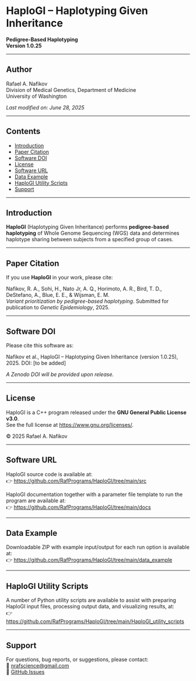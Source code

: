 # HaploGI – Haplotyping Given Inheritance

**Pedigree-Based Haplotyping**  
**Version 1.0.25**

------------------------------------------------------------------------

## Author

Rafael A. Nafikov  
Division of Medical Genetics, Department of Medicine  
University of Washington

*Last modified on: June 28, 2025*

------------------------------------------------------------------------

## Contents

- [Introduction](#introduction)
- [Paper Citation](#paper-citation)
- [Software DOI](#software-doi)
- [License](#license)
- [Software URL](#software-url)
- [Data Example](#data-example)
- [HaploGI Utility Scripts](#haplogi-utility-scripts)
- [Support](#support)

------------------------------------------------------------------------

## Introduction

**HaploGI** (Haplotyping Given Inheritance) performs **pedigree-based haplotyping** of Whole Genome Sequencing (WGS) data and determines haplotype sharing between subjects from a specified group of cases.

------------------------------------------------------------------------

## Paper Citation

If you use **HaploGI** in your work, please cite:

Nafikov, R. A., Sohi, H., Nato Jr, A. Q., Horimoto, A. R., Bird, T. D., DeStefano, A., Blue, E. E., & Wijsman, E. M.  
*Variant prioritization by pedigree-based haplotyping*. Submitted for publication to *Genetic Epidemiology*, 2025.

------------------------------------------------------------------------

## Software DOI

Please cite this software as:

Nafikov et al., HaploGI – Haplotyping Given Inheritance (version 1.0.25), 2025. DOI: [to be added]

*A Zenodo DOI will be provided upon release.*

------------------------------------------------------------------------

## License

HaploGI is a C++ program released under the **GNU General Public License v3.0**.  
See the full license at <https://www.gnu.org/licenses/>.

© 2025 Rafael A. Nafikov

------------------------------------------------------------------------

## Software URL

HaploGI source code is available at:  
👉 <https://github.com/RafPrograms/HaploGI/tree/main/src>

HaploGI documentation together with a parameter file template to run the program are available at:  
👉 <https://github.com/RafPrograms/HaploGI/tree/main/docs>

------------------------------------------------------------------------

## Data Example

Downloadable ZIP with example input/output for each run option is available at:  
👉 <https://github.com/RafPrograms/HaploGI/tree/main/data_example>

------------------------------------------------------------------------

## HaploGI Utility Scripts

A number of Python utility scripts are available to assist with preparing HaploGI input files, processing output data, and visualizing results, at:  
👉 <https://github.com/RafPrograms/HaploGI/tree/main/HaploGI_utility_scripts>

------------------------------------------------------------------------

## Support

For questions, bug reports, or suggestions, please contact:  
📧 nrafscience@gmail.com  
🔗 [GitHub Issues](https://github.com/RafPrograms/HaploGI/issues)
